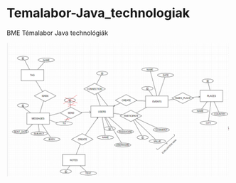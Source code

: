# Temalabor-Java_technologiak
BME Témalabor Java technológiák

<img src="Screenshots/ER-terv.png" width="500">

